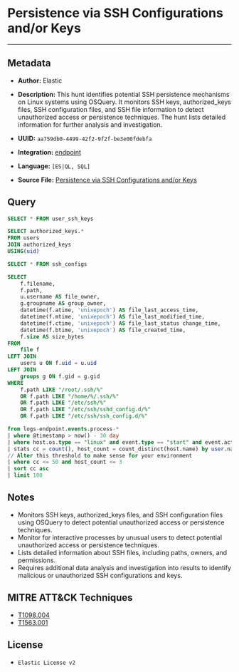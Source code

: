 # Persistence via SSH Configurations and/or Keys

---

## Metadata

- **Author:** Elastic
- **Description:** This hunt identifies potential SSH persistence mechanisms on Linux systems using OSQuery. It monitors SSH keys, authorized_keys files, SSH configuration files, and SSH file information to detect unauthorized access or persistence techniques. The hunt lists detailed information for further analysis and investigation.

- **UUID:** `aa759db0-4499-42f2-9f2f-be3e00fdebfa`
- **Integration:** [endpoint](https://docs.elastic.co/integrations/endpoint)
- **Language:** `[ES|QL, SQL]`
- **Source File:** [Persistence via SSH Configurations and/or Keys](../queries/persistence_via_ssh_configurations_and_keys.toml)

## Query

```sql
SELECT * FROM user_ssh_keys
```

```sql
SELECT authorized_keys.*
FROM users
JOIN authorized_keys
USING(uid)
```

```sql
SELECT * FROM ssh_configs
```

```sql
SELECT
    f.filename,
    f.path,
    u.username AS file_owner,
    g.groupname AS group_owner,
    datetime(f.atime, 'unixepoch') AS file_last_access_time,
    datetime(f.mtime, 'unixepoch') AS file_last_modified_time,
    datetime(f.ctime, 'unixepoch') AS file_last_status change_time,
    datetime(f.btime, 'unixepoch') AS file_created_time,
    f.size AS size_bytes
FROM
    file f
LEFT JOIN
    users u ON f.uid = u.uid
LEFT JOIN
    groups g ON f.gid = g.gid
WHERE
    f.path LIKE "/root/.ssh/%"
    OR f.path LIKE "/home/%/.ssh/%"
    OR f.path LIKE "/etc/ssh/%"
    OR f.path LIKE "/etc/ssh/sshd_config.d/%"
    OR f.path LIKE "/etc/ssh/ssh_config.d/%"
```

```sql
from logs-endpoint.events.process-*
| where @timestamp > now() - 30 day
| where host.os.type == "linux" and event.type == "start" and event.action == "exec" and process.interactive == "true"
| stats cc = count(), host_count = count_distinct(host.name) by user.name
// Alter this threshold to make sense for your environment
| where cc <= 50 and host_count <= 3
| sort cc asc
| limit 100
```

## Notes

- Monitors SSH keys, authorized_keys files, and SSH configuration files using OSQuery to detect potential unauthorized access or persistence techniques.
- Monitor for interactive processes by unusual users to detect potential unauthorized access or persistence techniques.
- Lists detailed information about SSH files, including paths, owners, and permissions.
- Requires additional data analysis and investigation into results to identify malicious or unauthorized SSH configurations and keys.

## MITRE ATT&CK Techniques

- [T1098.004](https://attack.mitre.org/techniques/T1098/004)
- [T1563.001](https://attack.mitre.org/techniques/T1563/001)

## License

- `Elastic License v2`
